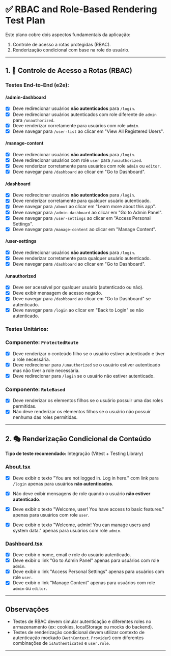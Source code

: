 # ✅ RBAC and Role-Based Rendering Test Plan

Este plano cobre dois aspectos fundamentais da aplicação:
1. Controle de acesso a rotas protegidas (RBAC).
2. Renderização condicional com base na role do usuário.

---

## 1. 🔐 Controle de Acesso a Rotas (RBAC)
### **Testes End-to-End (e2e):**

#### /admin-dashboard
- [x] Deve redirecionar usuários **não autenticados** para `/login`.
- [x] Deve redirecionar usuários autenticados com role diferente de `admin` para `/unauthorized`.
- [x] Deve renderizar corretamente para usuários com role `admin`.
- [x] Deve navegar para `/user-list` ao clicar em "View All Registered Users".

#### /manage-content
- [x] Deve redirecionar usuários **não autenticados** para `/login`.
- [x] Deve redirecionar usuários com role `user` para `/unauthorized`.
- [x] Deve renderizar corretamente para usuários com role `admin` ou `editor`.
- [x] Deve navegar para `/dashboard` ao clicar em "Go to Dashboard".

#### /dashboard
- [x] Deve redirecionar usuários **não autenticados** para `/login`.
- [x] Deve renderizar corretamente para qualquer usuário autenticado.
- [x] Deve navegar para `/about` ao clicar em "Learn more about this app".
- [x] Deve navegar para `/admin-dashboard` ao clicar em "Go to Admin Panel".
- [x] Deve navegar para `/user-settings` ao clicar em "Access Personal Settings".
- [x] Deve navegar para `/manage-content` ao clicar em "Manage Content".

#### /user-settings
- [x] Deve redirecionar usuários **não autenticados** para `/login`.
- [x] Deve renderizar corretamente para qualquer usuário autenticado.
- [x] Deve navegar para `/dashboard` ao clicar em "Go to Dashboard".

#### /unauthorized
- [x] Deve ser acessível por qualquer usuário (autenticado ou não).
- [x] Deve exibir mensagem de acesso negado.
- [x] Deve navegar para `/dashboard` ao clicar em "Go to Dashboard" se autenticado.
- [x] Deve navegar para `/login` ao clicar em "Back to Login" se não autenticado.

### **Testes Unitários:**
### Componente: `ProtectedRoute`

- [x] Deve renderizar o conteúdo filho se o usuário estiver autenticado e tiver a role necessária.
- [x] Deve redirecionar para `/unauthorized` se o usuário estiver autenticado mas não tiver a role necessária.
- [x] Deve redirecionar para `/login` se o usuário não estiver autenticado.

### Componente: `RoleBased`

- [x] Deve renderizar os elementos filhos se o usuário possuir uma das roles permitidas.
- [x] Não deve renderizar os elementos filhos se o usuário não possuir nenhuma das roles permitidas.

---

## 2. 🎭 Renderização Condicional de Conteúdo
**Tipo de teste recomendado:** Integração (Vitest + Testing Library)

### About.tsx

- [x] Deve exibir o texto "You are not logged in. Log in here." com link para `/login` apenas para usuários **não autenticados**.
- [x] Não deve exibir mensagens de role quando o usuário **não estiver autenticado**.
- [x] Deve exibir o texto "Welcome, user! You have access to basic features." apenas para usuários com role `user`.
- [x] Deve exibir o texto "Welcome, admin! You can manage users and system data." apenas para usuários com role `admin`.


### Dashboard.tsx

- [x] Deve exibir o nome, email e role do usuário autenticado.
- [x] Deve exibir o link "Go to Admin Panel" apenas para usuários com role `admin`.
- [x] Deve exibir o link "Access Personal Settings" apenas para usuários com role `user`.
- [x] Deve exibir o link "Manage Content" apenas para usuários com role `admin` ou `editor`.

---

## Observações

- Testes de RBAC devem simular autenticação e diferentes roles no armazenamento (ex: cookies, localStorage ou mocks do backend).
- Testes de renderização condicional devem utilizar contexto de autenticação mockado (`AuthContext.Provider`) com diferentes combinações de `isAuthenticated` e `user.role`.

---

